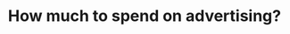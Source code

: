 ---
id: "02"
title: "How much to spend on advertising?"
image: "net-contribution-prediction"
excerpt: "Predict customer net contribution from pay-per-click channel. The prediction is used as an input for decision making on advertising budget."
technologies: "Linear regression, Bayse rules"
datasets: "Hotel booking transaction from an online travel agency"
approach: "After applying feature engineering on the dataset, I separated the transactions into one-time bookers and non-one-time bookers. Then I built separate linar regression models to predict the net contributions for the two customer groups using R packages."
partners: "Boonsit Yimwadsana, Waran Taveekarn, and Papichaya Quengdaeng"
---